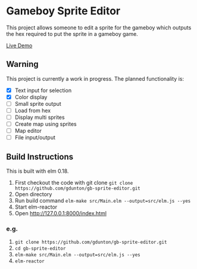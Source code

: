 # Gameboy Sprite Editor

This project allows someone to edit a sprite for the gameboy which outputs the hex required to put the sprite in a gameboy game.

[Live Demo](https://www.guydunton.com/gb-sprite-editor)

## Warning
This project is currently a work in progress. The planned functionality is:
- [x] Text input for selection
- [x] Color display
- [ ] Small sprite output
- [ ] Load from hex
- [ ] Display multi sprites
- [ ] Create map using sprites
- [ ] Map editor
- [ ] File input/output

## Build Instructions
This is built with elm 0.18.
1. First checkout the code with git clone ```git clone https://github.com/gdunton/gb-sprite-editor.git```
2. Open directory
3. Run build command ```elm-make src/Main.elm --output=src/elm.js --yes```
4. Start elm-reactor 
5. Open http://127.0.0.1:8000/index.html

### e.g.
1. ```git clone https://github.com/gdunton/gb-sprite-editor.git```
2. ```cd gb-sprite-editor```
3. ```elm-make src/Main.elm --output=src/elm.js --yes```
4. ```elm-reactor```
